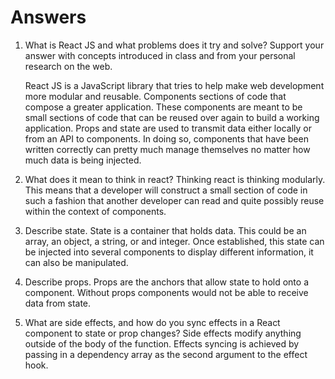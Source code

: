 # Answers

1. What is React JS and what problems does it try and solve? Support your answer with concepts introduced in class and from your personal research on the web.

    React JS is a JavaScript library that tries to help make web development more modular and reusable. Components sections of code that compose a greater application. These components are meant to be small sections of code that can be reused over again to build a working application. Props and state are used to transmit data either locally or from an API to components. In doing so, components that have been written correctly can pretty much manage themselves no matter how much data is being injected.

1. What does it mean to think in react?     Thinking react is thinking modularly. This means that a developer will construct a small section of code in such a fashion that another developer can read and quite possibly reuse within the context of components.

1. Describe state.  State is a container that holds data. This could be an array, an object, a string, or and integer. Once established, this state can be injected into several components to display different information, it can also be manipulated.

1. Describe props.  Props are the anchors that allow state to hold onto a component. Without props components would not be able to receive data from state.

1. What are side effects, and how do you sync effects in a React component to state or prop changes?    Side effects modify anything outside of the body of the function. Effects syncing is achieved by passing in a dependency array as the second argument to the effect hook.  
